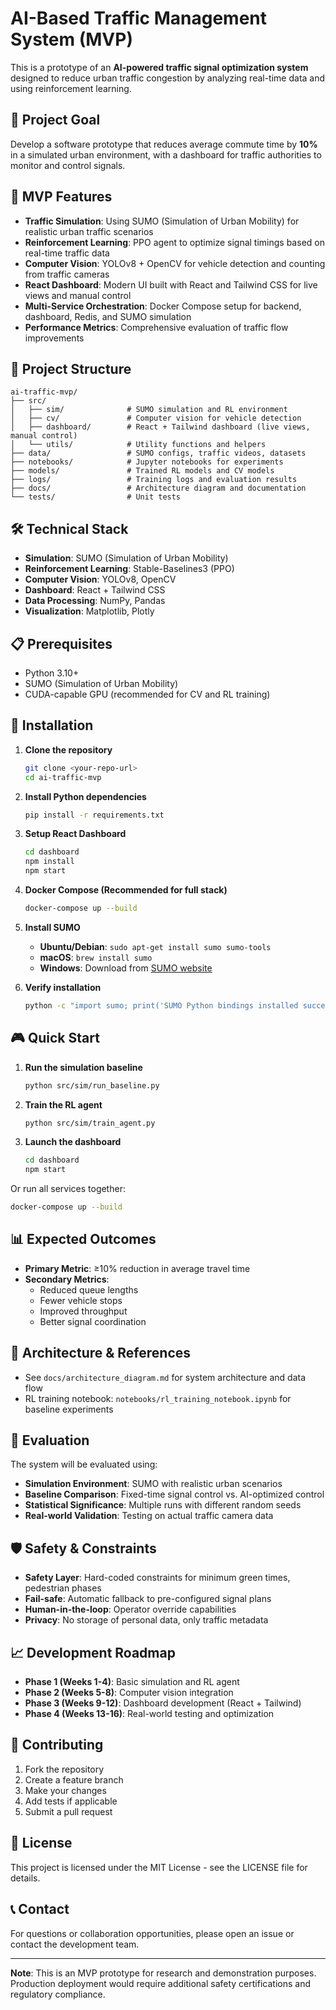 # AI-Based Traffic Management System (MVP)

This is a prototype of an **AI-powered traffic signal optimization system** designed to reduce urban traffic congestion by analyzing real-time data and using reinforcement learning.

## 🎯 Project Goal

Develop a software prototype that reduces average commute time by **10%** in a simulated urban environment, with a dashboard for traffic authorities to monitor and control signals.

## 🚀 MVP Features

- **Traffic Simulation**: Using SUMO (Simulation of Urban Mobility) for realistic urban traffic scenarios
- **Reinforcement Learning**: PPO agent to optimize signal timings based on real-time traffic data
- **Computer Vision**: YOLOv8 + OpenCV for vehicle detection and counting from traffic cameras
- **React Dashboard**: Modern UI built with React and Tailwind CSS for live views and manual control
- **Multi-Service Orchestration**: Docker Compose setup for backend, dashboard, Redis, and SUMO simulation
- **Performance Metrics**: Comprehensive evaluation of traffic flow improvements

## 📁 Project Structure

```
ai-traffic-mvp/
├── src/
│   ├── sim/              # SUMO simulation and RL environment
│   ├── cv/               # Computer vision for vehicle detection
│   ├── dashboard/        # React + Tailwind dashboard (live views, manual control)
│   └── utils/            # Utility functions and helpers
├── data/                 # SUMO configs, traffic videos, datasets
├── notebooks/            # Jupyter notebooks for experiments
├── models/               # Trained RL models and CV models
├── logs/                 # Training logs and evaluation results
├── docs/                 # Architecture diagram and documentation
└── tests/                # Unit tests
```

## 🛠️ Technical Stack

- **Simulation**: SUMO (Simulation of Urban Mobility)
- **Reinforcement Learning**: Stable-Baselines3 (PPO)
- **Computer Vision**: YOLOv8, OpenCV
- **Dashboard**: React + Tailwind CSS
- **Data Processing**: NumPy, Pandas
- **Visualization**: Matplotlib, Plotly

## 📋 Prerequisites

- Python 3.10+
- SUMO (Simulation of Urban Mobility)
- CUDA-capable GPU (recommended for CV and RL training)

## 🚀 Installation

1. **Clone the repository**
   ```bash
   git clone <your-repo-url>
   cd ai-traffic-mvp
   ```

2. **Install Python dependencies**
   ```bash
   pip install -r requirements.txt
   ```

3. **Setup React Dashboard**
   ```bash
   cd dashboard
   npm install
   npm start
   ```

4. **Docker Compose (Recommended for full stack)**
   ```bash
   docker-compose up --build
   ```

5. **Install SUMO**
   - **Ubuntu/Debian**: `sudo apt-get install sumo sumo-tools`
   - **macOS**: `brew install sumo`
   - **Windows**: Download from [SUMO website](https://sumo.dlr.de/docs/Downloads.php)

6. **Verify installation**
   ```bash
   python -c "import sumo; print('SUMO Python bindings installed successfully')"
   ```

## 🎮 Quick Start

1. **Run the simulation baseline**
   ```bash
   python src/sim/run_baseline.py
   ```

2. **Train the RL agent**
   ```bash
   python src/sim/train_agent.py
   ```

3. **Launch the dashboard**
   ```bash
   cd dashboard
   npm start
   ```

Or run all services together:
   ```bash
   docker-compose up --build
   ```

## 📊 Expected Outcomes

- **Primary Metric**: ≥10% reduction in average travel time
- **Secondary Metrics**: 
  - Reduced queue lengths
  - Fewer vehicle stops
  - Improved throughput
  - Better signal coordination

## 📐 Architecture & References
- See `docs/architecture_diagram.md` for system architecture and data flow
- RL training notebook: `notebooks/rl_training_notebook.ipynb` for baseline experiments

## 🔬 Evaluation

The system will be evaluated using:
- **Simulation Environment**: SUMO with realistic urban scenarios
- **Baseline Comparison**: Fixed-time signal control vs. AI-optimized control
- **Statistical Significance**: Multiple runs with different random seeds
- **Real-world Validation**: Testing on actual traffic camera data

## 🛡️ Safety & Constraints

- **Safety Layer**: Hard-coded constraints for minimum green times, pedestrian phases
- **Fail-safe**: Automatic fallback to pre-configured signal plans
- **Human-in-the-loop**: Operator override capabilities
- **Privacy**: No storage of personal data, only traffic metadata

## 📈 Development Roadmap

- **Phase 1 (Weeks 1-4)**: Basic simulation and RL agent
- **Phase 2 (Weeks 5-8)**: Computer vision integration
- **Phase 3 (Weeks 9-12)**: Dashboard development (React + Tailwind)
- **Phase 4 (Weeks 13-16)**: Real-world testing and optimization

## 🤝 Contributing

1. Fork the repository
2. Create a feature branch
3. Make your changes
4. Add tests if applicable
5. Submit a pull request

## 📄 License

This project is licensed under the MIT License - see the LICENSE file for details.

## 📞 Contact

For questions or collaboration opportunities, please open an issue or contact the development team.

---

**Note**: This is an MVP prototype for research and demonstration purposes. Production deployment would require additional safety certifications and regulatory compliance.